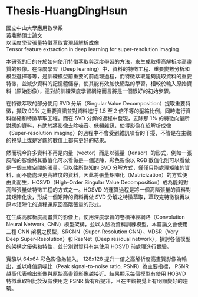 # Thesis-HuangDingHsun
國立中山大學應用數學系  
黃鼎勳碩士論文  
以深度學習張量特徵萃取實現超解析成像  
Tensor feature extraction in deep learning for
super-resolution imaging  

本研究的目的在於如何使用特徵萃取與深度學習的方法，來生成取得高解析度高畫質的影像。在深度學習（Deep learning）中，資料的特徵工程、重要變數分析和模型選擇等等，是訓練模型前重要的前處理過程，而特徵萃取能夠提取資料的重要特徵，並減少資料的記憶體儲存，使其能有效加快網路的學習。相較於輸入原始資料（原始影像），這對於訓練深度學習網路而言將是一個很好的初始步驟。
	
在特徵萃取的部分使用 SVD 分解（Singular Value Decomposition）提取重要特徵，擷取 99% 之重要資訊並對資料進行 1.5 至 2 倍不等的壓縮比例，同時進行資料壓縮和特徵萃取工程。而在 SVD 分解的過程中發現，去除那 1% 的特徵向量所對應的資料，有助於將影像去除噪音、低頻雜訊，使得影像在超解析成像（Super-resolution imaging）的過程中不會受到雜訊噪音的干擾，不管是在主觀的視覺上或是客觀的數值上都有更好的結果。
	
然而現今許多資料不再是向量（vector）而是以張量（tensor）的形式，例如一張灰階的影像將其數值化可以看做是一個矩陣，彩色影像以 RGB 數值化則可以看做是一個三維空間的張量。但以往所熟知的 SVD 分解方式，僅僅只能處理矩陣的資料，而不能處理更高維度的資料，因此將張量矩陣化（Matricization）的方式便由此而生，HOSVD（High-Order Singular Value Decomposition）成為能夠對高階張量做特徵工程的方式之一。HOSVD  的運算過程是將一個高階張量的資料對其矩陣化後，形成一個矩陣的資料再做 SVD 分解之特徵萃取，萃取完特徵後再以原本矩陣化的過程還原回高階張量的形式。
	
在生成高解析度高畫質的影像上，使用深度學習的卷積神經網路（Convolution Neural Network, CNN）模型架構，並以人臉為資料訓練模型。本篇論文會使用三種 CNN 架構之模型，SRCNN（Super-Resolution CNN）、VDSR（Very Deep Super-Resolution）和 ResNet（Deep residual network），探討各個模型的架構之優劣和特性，並分別對資料有無使用 HOSVD 前處理進行實驗。
	
實驗以 64x64 彩色影像為輸入， 128x128 提升一倍之高解析度高畫質影像為輸出，並以峰值訊噪比（Peak signal-to-noise ratio, PSNR）為主要指標， PSNR 越高代表輸出影像與原始高畫質影像越接近。結果顯示每個模型有使用 HOSVD 特徵萃取相比於沒有使用之 PSNR 皆有所提升，且在主觀視覺上有明顯變好的趨勢。
